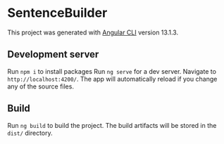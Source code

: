 # SentenceBuilder

This project was generated with [Angular CLI](https://github.com/angular/angular-cli) version 13.1.3.

## Development server

Run `npm i` to install packages
Run `ng serve` for a dev server. Navigate to `http://localhost:4200/`. The app will automatically reload if you change any of the source files.

## Build

Run `ng build` to build the project. The build artifacts will be stored in the `dist/` directory.

